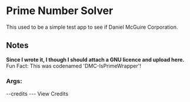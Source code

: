 # Prime Number Solver

This used to be a simple test app to see if Daniel McGuire Corporation.
## Notes
**Since I wrote it, I though I should attach a GNU licence and upload here.**
Fun Fact: This was codenamed 'DMC-IsPrimeWrapper'!


### Args:
--credits    ---  View Credits

